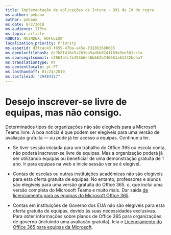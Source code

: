 ```yaml
---
title: Implementação de aplicações de Intune - 991 de Id de regra
ms.author: pebaum
author: pebaum
ms.date: 8/2/2018
ms.audience: ITPro
ms.topic: article
ROBOTS: NOINDEX, NOFOLLOW
localization_priority: Priority
ms.assetid: d3fcac43-f659-47ba-a45e-f32863680685
ms.openlocfilehash: 8c7b8f416e5a263ea5adbb0241169a9ee501ccfa
ms.sourcegitcommit: e2864efcfb493b6e46b662b746661a61232bdba7
ms.translationtype: MT
ms.contentlocale: pt-PT
ms.lasthandoff: 01/24/2019
ms.locfileid: "29484157"
---
```

# <a name="id-like-to-sign-up-for-teams-free-but-i-cant"></a>Desejo inscrever-se livre de equipas, mas não consigo.

Determinados tipos de organizações não são elegíveis para a Microsoft Teams livre. A boa notícia é que podem ser elegíveis para uma versão de avaliação gratuita — ou pode já ter acesso a equipas. Continue a ler.
  
- Se tiver sessão iniciada para um trabalho do Office 365 ou escola conta, não poderá inscrever-se livre de equipas. Mas a organização poderá já ser utilizando equipas ou beneficiar de uma demonstração gratuita de 1 ano. Ir para equipas na web e inicie sessão ver se é elegível.
    
- Contas de escolas ou outras instituições académicas não são elegíveis para esta oferta gratuita de equipas. No entanto, professores e alunos são elegíveis para uma versão gratuita do Office 365. o, que inclui uma versão completa do Microsoft Teams e muito mais. Dar saída [de licenciamento para as equipas do Microsoft Office 365](https://docs.microsoft.com/microsoftteams/office-365-licensing).
    
- Contas em instituições de Governo dos EUA não são elegíveis para esta oferta gratuita de equipas, devido às suas necessidades exclusivas. Para obter informações sobre planos de Office 365 para organizações de governo (incluindo uma avaliação gratuita), leia o [Licenciamento do Office 365 para equipas da Microsoft](https://docs.microsoft.com/microsoftteams/office-365-licensing).
    

